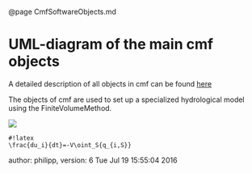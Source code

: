 @page CmfSoftwareObjects.md

# UML-diagram of the main cmf objects

A detailed description of all objects in cmf can be found
[here](/chrome/site/doxygen/inherits.html)

The objects of cmf are used to set up a specialized hydrological model
using the FiniteVolumeMethod.

![](cmf-uml-bunt.png)

    #!latex
    \frac{du_i}{dt}=-V\oint_S{q_{i,S}}

author: philipp, version: 6 Tue Jul 19 15:55:04 2016

